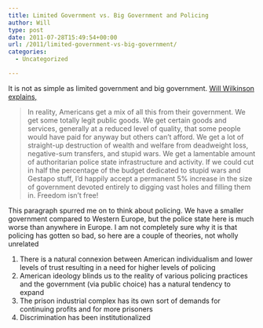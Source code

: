 ```yaml
---
title: Limited Government vs. Big Government and Policing
author: Will
type: post
date: 2011-07-28T15:49:54+00:00
url: /2011/limited-government-vs-big-government/
categories:
  - Uncategorized

---
```

It is not as simple as limited government and big government. [Will Wilkinson explains,][1]

> In reality, Americans get a mix of all this from their government. We get some totally legit public goods. We get certain goods and services, generally at a reduced level of quality, that some people would have paid for anyway but others can&#8217;t afford. We get a lot of straight-up destruction of wealth and welfare from deadweight loss, negative-sum transfers, and stupid wars. We get a lamentable amount of authoritarian police state infrastructure and activity. If we could cut in half the percentage of the budget dedicated to stupid wars and Gestapo stuff, I&#8217;d happily accept a permanent 5% increase in the size of government devoted entirely to digging vast holes and filling them in. Freedom isn&#8217;t free!

This paragraph spurred me on to think about policing. We have a smaller government compared to Western Europe, but the police state here is much worse than anywhere in Europe. I am not completely sure why it is that policing has gotten so bad, so here are a couple of theories, not wholly unrelated

  1. There is a natural connexion between American individualism and lower levels of trust resulting in a need for higher levels of policing
  2. American ideology blinds us to the reality of various policing practices and the government (via public choice) has a natural tendency to expand
  3. The prison industrial complex has its own sort of demands for continuing profits and for more prisoners
  4. Discrimination has been institutionalized

&nbsp;

 [1]: http://www.economist.com/blogs/democracyinamerica/2011/07/size-government